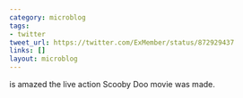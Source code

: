 ```yaml
---
category: microblog
tags:
- twitter
tweet_url: https://twitter.com/ExMember/status/872929437
links: []
layout: microblog
---
```

is amazed the live action Scooby Doo movie was made.
